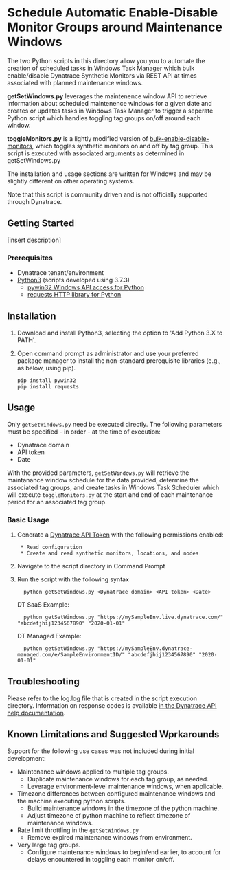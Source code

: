 # Schedule Automatic Enable-Disable Monitor Groups around Maintenance Windows

The two Python scripts in this directory allow you you to automate the creation of scheduled tasks in Windows Task Manager which bulk enable/disable Dynatrace Synthetic Monitors via REST API at times associated with planned maintenance windows.

<b>getSetWindows.py</b> leverages the maintenence window API to retrieve information about scheduled maintenence windows for a given date and creates or updates tasks in Windows Task Manager to trigger a seperate Python script which handles toggling tag groups on/off around each window.

<b>toggleMonitors.py</b> is a lightly modified version of [bulk-enable-disable-monitors](https://github.com/Dynatrace/snippets/tree/master/api/synthetic/bulk-enable-disable-monitors), which toggles synthetic monitors on and off by tag group. This script is executed with associated arguments as determined in getSetWindows.py

The installation and usage sections are written for Windows and may be slightly different on other operating systems.

Note that this script is community driven and is not officially supported through Dynatrace.


## Getting Started

[insert description]

### Prerequisites

* Dynatrace tenant/environment
* [Python3](https://www.python.org/downloads/) (scripts developed using 3.7.3)
   * [pywin32 Windows API access for Python](https://github.com/mhammond/pywin32)
   * [requests HTTP library for Python](https://2.python-requests.org/en/master/)
    
## Installation

1. Download and install Python3, selecting the option to 'Add Python 3.X to PATH'.
        
2. Open command prompt as administrator and use your preferred package manager to install the non-standard prerequisite libraries (e.g., as below, using pip).
  
       pip install pywin32
       pip install requests

## Usage

Only `getSetWindows.py` need be executed directly. The following parameters must be specified - in order - at the time of execution:
* Dynatrace domain
* API token
* Date

With the provided parameters, `getSetWindows.py` will retrieve the maintanance window schedule for the data provided, determine the associated tag groups, and create tasks in Windows Task Scheduler which will execute `toggleMonitors.py` at the start and end of each maintenance period for an associated tag group.

### Basic Usage

1. Generate a [Dynatrace API Token](https://www.dynatrace.com/support/help/extend-dynatrace/dynatrace-api/) with the following permissions enabled:

        * Read configuration
        * Create and read synthetic monitors, locations, and nodes

2. Navigate to the script directory in Command Prompt

3. Run the script with the following syntax

         python getSetWindows.py <Dynatrace domain> <API token> <Date>

    DT SaaS Example: 

         python getSetWindows.py "https://mySampleEnv.live.dynatrace.com/" "abcdefjhij1234567890" "2020-01-01"
         
   DT Managed Example:

         python getSetWindows.py "https://mySampleEnv.dynatrace-managed.com/e/SampleEnvironmentID/" "abcdefjhij1234567890" "2020-01-01" 

## Troubleshooting

Please refer to the log.log file that is created in the script execution directory. Information on response codes is available [in the Dynatrace API help documentation](https://www.dynatrace.com/support/help/extend-dynatrace/dynatrace-api/basics/dynatrace-api-response-codes/).

## Known Limitations and Suggested Wprkarounds

Support for the following use cases was not included during initial development:

  * Maintenance windows applied to multiple tag groups.
    - Duplicate maintenance windows for each tag group, as needed.
    - Leverage environment-level maintenance windows, when applicable.
  * Timezone differences between configured maintenance windows and the machine executing python scripts.
    - Build maintenance windows in the timezone of the python machine.
    - Adjust timezone of python machine to reflect timezone of maintenance windows.
  * Rate limit throttling in the `getSetWindows.py`
    - Remove expired maintenance windows from environment.
  * Very large tag groups.
    - Configure maintenance windows to begin/end earlier, to account for delays encountered in toggling each monitor on/off.
   
